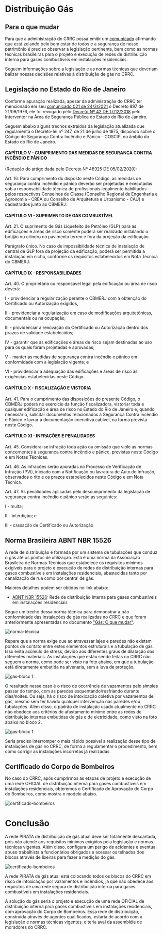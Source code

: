 # Distribuição Gás
  
## Para o que mudar

Para que a administração do CRRC possa emitir um [comunicado](/doc/comunicado-gas.pdf) afirmando que está zelando pelo bem estar de todos e a segurança de nosso patrimônio é preciso observar a legislação pertinente, bem como as normas técnicas brasileiras para o projeto e execução de redes de distribuição interna para gases combustíveis em instalações residenciais.

Seguem informações sobre a legislação e as normas técnicas que deveriam balizar nossas decisões relativas à distribuição de gás no CRRC.

## Legislação no Estado do Rio de Janeiro

Conforme apuração realizada, apesar da administração do CRRC ter mencionado em seu [comunicado 021 de 24/3/2021](/doc/comunicado-gas.pdf) o Decreto 897 de 21/09/1976, ele foi revogado pelo [Decreto Nº 42 DE 17/12/2018](https://www.legisweb.com.br/legislacao/?id=372879) pelo Interventor na Área de Segurança Pública do Estado do Rio de Janeiro.

Seguem abaixo alguns trechos extraídos da legislação atualizada que regulamenta o Decreto-lei nº 247, de 21 de julho de 1975, dispondo sobre o Código de Segurança Contra Incêndio e Pânico - COSCIP, no âmbito do Estado do Rio de Janeiro.

#### CAPÍTULO V - CUMPRIMENTO DAS MEDIDAS DE SEGURANÇA CONTRA INCÊNDIO E PÂNICO

(Redação do artigo dada pelo Decreto Nº 46925 DE 05/02/2020):

Art. 16. Para cumprimento do disposto neste Código, as medidas de segurança contra incêndio e pânico deverão ser projetadas e executadas sob a responsabilidade técnica de profissionais legalmente habilitados pelos respectivos Conselhos de Classe (Conselho Regional de Engenharia e Agronomia - CREA ou Conselho de Arquitetura e Urbanismo - CAU) e cadastrados junto ao CBMERJ.

#### CAPÍTULO VI - SUPRIMENTO DE GÁS COMBUSTÍVEL

Art. 21. O suprimento de Gás Liquefeito de Petróleo (GLP) para as edificações e áreas de risco somente poderá ser realizado instalando o botijão ou cilindro no pavimento térreo e fora da projeção da edificação.

Parágrafo único. No caso de impossibilidade técnica de instalação de central de GLP fora da projeção da edificação, poderá ser permitida a instalação em nicho, conforme os requisitos estabelecidos em Nota Técnica do CBMERJ.

#### CAPÍTULO IX - RESPONSABILIDADES

Art. 40. O proprietário ou responsável legal pela edificação ou área de risco deverá:

I - providenciar a regularização perante o CBMERJ com a obtenção do Certificado ou Autorização exigidos,

II - providenciar a regularização em caso de modificações arquitetônicas, documentais ou na ocupação;

III - providenciar a renovação do Certificado ou Autorização dentro dos prazos de validade estabelecidos;

IV - garantir que as edificações e áreas de risco sejam destinadas ao uso para os quais foram projetadas e aprovadas;

V - manter as medidas de segurança contra incêndio e pânico em conformidade com a legislação vigente; e

VI - providenciar a adequação das edificações e áreas de risco às exigências estabelecidas neste Código.

#### CAPÍTULO X - FISCALIZAÇÃO E VISTORIA

Art. 41. Para o cumprimento das disposições do presente Código, o CBMERJ poderá no exercício da função fiscalizadora, vistoriar toda e qualquer edificação e área de risco no Estado do Rio de Janeiro e, quando necessário, solicitar documentos relacionados à Segurança Contra Incêndio e Pânico e lavrar a documentação coercitiva cabível, na forma prevista neste Código.

#### CAPÍTULO XI - INFRAÇÕES E PENALIDADES

Art. 45. Considera-se infração toda ação ou omissão que viole as normas concernentes à segurança contra incêndio e pânico, previstas neste Código e em Notas Técnicas.

Art. 46. As infrações serão apuradas no Processo de Verificação de Infração (PVI), iniciado com a Notificação ou lavratura de Auto de Infração, observados o rito e os prazos estabelecidos neste Código e em Nota Técnica.

Art. 47. As penalidades aplicadas pelo descumprimento da legislação de segurança contra incêndio e pânico serão as seguintes:

I - multa;

II - interdição; e

III - cassação de Certificado ou Autorização.

## Norma Brasileira ABNT NBR 15526

A rede de distribuição é formada por um sistema de tubulações que conduz o gás até os pontos de utilização. Esta é uma norma da Associação Brasileira de Normas Técnicas que estabelece os requisitos mínimos exigíveis para o projeto e execução de redes de distribuição internas para gases combustíveis em instalações residenciais, abastecidas tanto por canalização de rua como por central de gás. 

Maiores detalhes podem ser obtidos no link abaixo:
- [ABNT NBR 15526](https://www.mjinstalacoes.com.br/wp-content/uploads/2018/04/ABNT-NBR-15526-2016-Atualizada.pdf): Rede de distribuição interna para gases combustíveis em instalações residenciais

Segue um trecho dessa norma técnica para demonstrar a não conformidade das instalações de gás realizadas no CRRC e que foram anteriormente apresentadas no documento ["Gás: O que mudar"](/1-o-que-mudar/gas.md).

![norma-técnica](/img/ABNT-gas-embutido.jpg)

Repare que a norma exige que ao atravessar lajes e paredes não existam pontos de contato entre estes elementos estruturais e a tubulação de gás. Isso evita acúmulo de stress, devido aos diferentes graus de dilatação dos diferentes materiais. As instalações que estão sendo feitas no CRRC não seguem a norma, como pode ser visto na foto abaixo, em que a tubulação está diretamente embutida na alvenaria, sem a luva de proteção.

![gas-bloco 1](/img/gas1-ap-7.jpg)

O resultado nesse caso é o risco de ocorrência de vazamentos pelo simples passar do tempo, com as paredes esquentando/resfriando durante dias/noites. Ou seja, há o risco de intoxicação coletiva por vazamentos de gás, mesmo sem ter havido qualquer intervenção nas paredes e/ou tubulações. Além disso, o padrão de instalação usado atualmente no CRRC não obedece aos critérios de afastamento mínimo entre as redes de distribuição internas embutidas de gás e de eletricidade, como visto na foto abaixo no bloco 2.

![gas-bloco 1](/img/gas1-ap-5.jpg)

Seria preciso interromper o mais rápido possível a realização desse tipo de instalações de gás no CRRC, de forma a regulamentar o procedimento, bem como corrigir as instalações incorretas já realizadas.

## Certificado do Corpo de Bombeiros

No caso do CRRC, após cumprirmos as etapas de projeto e execução de uma rede OFICIAL de distribuição interna para gases combustíveis em instalações residenciais, obteremos o Certificado de Aprovação do Corpo de Bombeiros, como mostra o modelo abaixo.

![certificado-bombeiros](/img/bombeiros-certificado.jpg)

# Conclusão

A rede PIRATA de distribuição de gás atual deve ser totalmente descartada, pois não atende aos requisitos mínimos exigidos pela legislação e normas técnicas vigentes. Além disso, configura um perigo de acidentes e eventual abuso trabalhista a funcionários obrigados a acessar os telhados dos blocos através de lixeiras para fazer a medição do gás.

![certificado-bombeiros](/img/telecom-b2-lixeira.jpg)

A rede PIRATA de gás atual está colocando todos os blocos do CRRC em risco de intoxicação por vazamentos e incêndios, já que não obedece aos requisitos de uma rede segura de distribuição interna para gases combustíveis em instalações residenciais.

A solução do gás seria o projeto e execução de uma rede OFICIAL de distribuição interna para gases combustíveis em instalações residenciais, com aprovação do Corpo de Bombeiros. Essa rede de distribuição, construída através de agentes qualificados, estaria de acordo com a legislação e normas técnicas vigentes, e teria aval da assembléia de moradores do CRRC.
